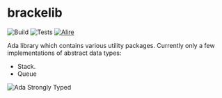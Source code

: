 # brackelib
![Build](https://github.com/bracke/brackelib/actions/workflows/ada.yml/badge.svg)
![Tests](https://github.com/bracke/brackelib/actions/workflows/unit-tests.yml/badge.svg)
[![Alire](https://img.shields.io/endpoint?url=https://alire.ada.dev/badges/brackelib.json)](https://alire.ada.dev/crates/brackelib.html)

Ada library which contains various utility packages. 
Currently only a few implementations of abstract data types:

- Stack.
- Queue

![Ada Strongly Typed](https://people.cs.kuleuven.be/~dirk.craeynest/ada-belgium/pictures/ada-strong-2022-256-color.png "Ada Strongly Typed")
